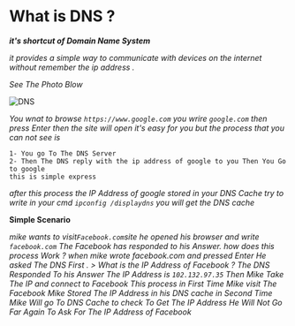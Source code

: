 # What is DNS ?
***it's shortcut of Domain Name System***

*it provides a simple way to communicate with devices on the internet without remember the ip address .*

*See The Photo Blow*

![DNS](https://user-images.githubusercontent.com/84593266/138587993-5d4f1790-398d-43a7-a17f-7bc70b362cf3.png)

*You wnat to browse `https://www.google.com` you wrire `google.com` then press Enter then the site will open it's easy for you but the
process that you can not see is*
```
1- You go To The DNS Server 
2- Then The DNS reply with the ip address of google to you Then You Go to google
this is simple express
```

*after this process the IP Address of google stored in your DNS Cache try to write in your cmd `ipconfig /displaydns` you will get the DNS cache*

**Simple Scenario**

*mike wants to visit`Facebook.com`site 
he opened his browser and write `facebook.com`
The Facebook has responded to his Answer.
how does this process Work ?
when mike wrote facebook.com and pressed Enter
He asked The DNS First . > What is the IP Address of Facebook ?
The DNS Responded To his Answer The IP Address is `102.132.97.35` 
Then Mike Take The IP and connect to Facebook
This process in First Time Mike visit The Facebook
Mike Stored The IP Address in his DNS cache 
in Second Time Mike Will go To DNS Cache to check To Get The IP Address He Will Not Go Far Again To Ask For The IP Address of Facebook*


